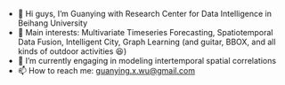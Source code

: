 - 👋 Hi guys, I’m Guanying with Research Center for Data Intelligence in Beihang University
- 👀 Main interests: Multivariate Timeseries Forecasting, Spatiotemporal Data Fusion, Intelligent City, Graph Learning (and guitar, BBOX, and all kinds of outdoor activities 😆)
- 🌱 I’m currently engaging in modeling intertemporal spatial correlations
- 📫 How to reach me: guanying.x.wu@gmail.com

<!---
WU-Guanying/WU-Guanying is a ✨ special ✨ repository because its `README.md` (this file) appears on your GitHub profile.
You can click the Preview link to take a look at your changes.
--->
